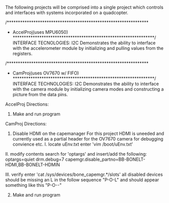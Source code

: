 The following projects will be comprised into a single project
which controls and interfaces with systems incorporated on
a quadcopter.

/****************************************************************
 * AccelProj(uses MPU6050)
 ****************************************************************/
INTERFACE TECNOLOGIES: I2C
Demonstrates the ability to interface with the accelerometer
module by initializing and pulling values from the registers.

/****************************************************************
 * CamProj(uses OV7670 w/ FIFO)
 ****************************************************************/
INTERFACE TECHNOLOGIES: I2C
Demonstrates the ability to interface with the camera module by
initializing camera modes and constructing a picture from the data
pins.

AccelProj
Directions:

1. Make and run program


CamProj
Directions:

1. Disable HDMI on the capemanager
 For this project HDMI is uneeded and currently used as a partial header for the OV7670 camera for debugging convience etc.
  I. locate uEnv.txt
    enter 'vim /boot/uEnv.txt'

  II. modify contents
    search for 'optargs' and insert/add the following:
      optargs=quiet drm.debug=7 capemgr.disable_partno=BB-BONELT-HDMI,BB-BONELT-HDMIN
      
  III. verify
    enter 'cat /sys/devices/bone_capemgr.*/slots'
    all disabled devices should be missing an L in the follow sequence "P-O-L" and should appear something like this "P-O--"

2. Make and run program
